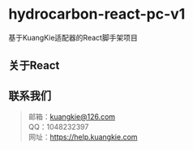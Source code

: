 # hydrocarbon-react-pc-v1
 基于KuangKie适配器的React脚手架项目

## 关于React


## 联系我们
>邮箱：kuangkie@126.com  
>QQ：1048232397  
>网址：https://help.kuangkie.com  
